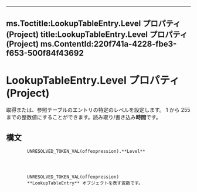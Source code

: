 

---
ms.Toctitle:LookupTableEntry.Level プロパティ (Project)
title:LookupTableEntry.Level プロパティ (Project)
ms.ContentId:220f741a-4228-fbe3-f653-500f84f43692
---
# LookupTableEntry.Level プロパティ (Project)




取得または、参照テーブルのエントリの特定のレベルを設定します。 1 から 255 までの整数値にすることができます。読み取り/書き込み**時間**です。

## 構文

            UNRESOLVED_TOKEN_VAL(offexpression).**Level**




            UNRESOLVED_TOKEN_VAL(offexpression)
            **LookupTableEntry** オブジェクトを表す変数です。




